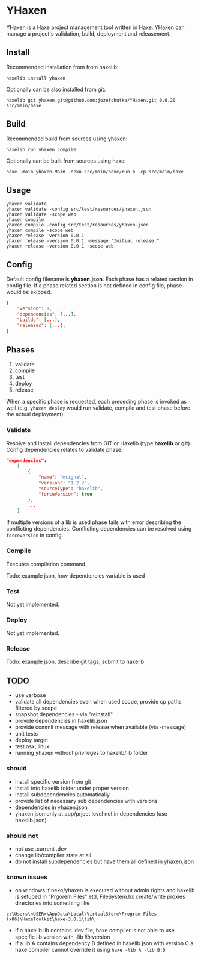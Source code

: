 # YHaxen

YHaxen is a Haxe project management tool written in [Haxe](http://haxe.org/). YHaxen can manage a project's validation, build, deployment and releasement.

## Install

Recommended installation from from haxelib:
```
haxelib install yhaxen
```

Optionally can be also installed from git:
```
haxelib git yhaxen git@github.com:jozefchutka/YHaxen.git 0.0.20 src/main/haxe
```

## Build

Recommended build from sources using yhaxen:
```
haxelib run yhaxen compile
```

Optionally can be built from sources using haxe:
```
haxe -main yhaxen.Main -neko src/main/haxe/run.n -cp src/main/haxe
```

## Usage
```
yhaxen validate
yhaxen validate -config src/test/resources/yhaxen.json
yhaxen validate -scope web
yhaxen compile
yhaxen compile -config src/test/resources/yhaxen.json
yhaxen compile -scope web
yhaxen release -version 0.0.1
yhaxen release -version 0.0.1 -message "Initial release."
yhaxen release -version 0.0.1 -scope web
```

## Config

Default config filename is **yhaxen.json**. Each phase has a related section in config file. If a phase related section is not defined in config file, phase would be skipped.   

```json
{
	"version": 1,
	"dependencies": [...],
	"builds": [...],
	"releases": [...],
}
```

## Phases

1. validate
2. compile
3. test
4. deploy
5. release

When a specific phase is requested, each preceding phase is invoked as well (e.g. `yhaxen deploy` would run validate, compile and test phase before the actual deployment).

### Validate

Resolve and install dependencies from GIT or Haxelib (type **haxelib** or **git**). Config dependencies relates to validate phase.
 
```json
"dependencies":
	[
		{
			"name": "msignal",
			"version": "1.2.2",
			"sourceType": "haxelib",
			"forceVersion": true
		},
		...
	]
```

If multiple versions of a lib is used phase fails with error describing the conflicting dependencies. Conflicting dependencies can be resolved using `forceVersion` in config. 

### Compile

Executes compilation command.

Todo: example json, how dependencies variable is used

### Test

Not yet implemented.

### Deploy

Not yet implemented.

### Release

Todo: example json, describe git tags, submit to haxelib

## TODO
- use verbose
- validate all dependencies even when used scope, provide cp paths filtered by scope
- snapshot dependencies - via "reinstall"
- provide dependencies in haxelib.json
- provide commit message with release when available (via -message)
- unit tests
- deploy target
- test osx, linux
- running yhaxen without privileges to haxelib/lib folder

### should
- install specific version from git
- install into haxelib folder under proper version
- install subdependencies automatically
- provide list of necessary sub dependencies with versions
- dependencies in yhaxen.json
- yhaxen.json only at app/prject level not in dependencies (use haxelib.json)

### should not
- not use .current .dev
- change lib/compiler state at all
- do not install subdependencies but have them all defined in yhaxen.json

### known issues
- on windows if neko/yhaxen is executed without admin rights and haxelib is setuped in "Prgorem Files" etd, FileSystem.hx create/write proxies directories into something like
```
c:\Users\<USER>\AppData\Local\VirtualStore\Program Files (x86)\HaxeToolkit\haxe-3.0.1\lib\
```

- if a haxelib lib contains .dev file, haxe compiler is not able to use specific lib version with -lib $lib:$version
- if a lib A contains dependency B defined in haxelib.json with version C a haxe compiler cannot override it using `haxe -lib A -lib B:D`